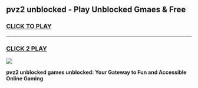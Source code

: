 
## pvz2 unblocked - Play Unblocked Gmaes & Free
<h3>
<a href="https://news.freeplayer.one?title=pvz2_unblocked&ref=16F">CLICK TO PLAY</a></h3>
<hr>

<h3>
<a href="https://news.freeplayer.one?title=pvz2_unblocked&ref=16F">CLICK 2 PLAY</a>
  
</h3>

<a href="https://news.freeplayer.one?title=pvz2_unblocked&ref=16F/"><img src="https://clearcache.store/games.png"></a>


**pvz2 unblocked games unblocked: Your Gateway to Fun and Accessible Online Gaming**

